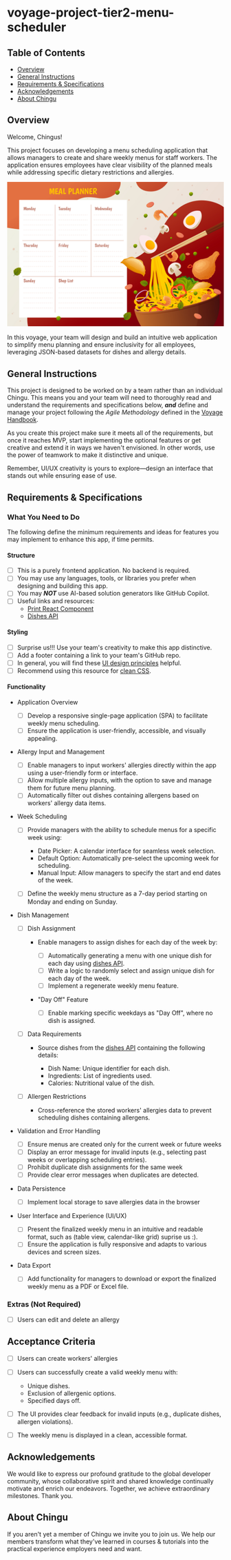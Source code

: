 # voyage-project-tier2-menu-scheduler

## Table of Contents

* [Overview](#overview)
* [General Instructions](#general-instructions)
* [Requirements & Specifications](#requirements-specifications)
* [Acknowledgements](#acknowledgements)
* [About Chingu](#about-chingu)

## Overview

Welcome, Chingus!

This project focuses on developing a menu scheduling application that allows managers to create and share weekly menus for staff workers. The application ensures employees have clear visibility of the planned meals while addressing specific dietary restrictions and allergies.

![Weekly Menu Scheduler](./assets/meal_planner.jpg)

In this voyage, your team will design and build an intuitive web application to simplify menu planning and ensure inclusivity for all employees, leveraging JSON-based datasets for dishes and allergy details.

## General Instructions

This project is designed to be worked on by a team rather than an individual
Chingu. This means you and your team will need to thoroughly read and
understand the requirements and specifications below, **_and_** define and
manage your project following the _Agile Methodology_ defined in the
[Voyage Handbook](https://github.com/chingu-voyages/Handbook/blob/main/docs/guides/voyage/voyage.md#voyage-guide).

As you create this project make sure it meets all of the requirements, but once
it reaches MVP, start implementing the optional features or get creative and
extend it in ways we haven't envisioned. In other words, use the power of
teamwork to make it distinctive and unique.

Remember, UI/UX creativity is yours to explore—design an interface that stands out while ensuring ease of use.

## Requirements & Specifications

### What You Need to Do

The following define the minimum requirements and ideas for features you may
implement to enhance this app, if time permits.

#### Structure

- [ ] This is a purely frontend application. No backend is required.
- [ ] You may use any languages, tools, or libraries you prefer when designing and building this app.
- [ ] You may **_NOT_** use AI-based solution generators like GitHub Copilot.
- [ ] Useful links and resources:
  - [Print React Component](https://www.npmjs.com/package/react-to-print)
  - [Dishes API](https://menus-api.vercel.app/dishes)

#### Styling

- [ ] Surprise us!!! Use your team's creativity to make this app distinctive.
- [ ] Add a footer containing a link to your team's GitHub repo.
- [ ] In general, you will find these [UI design principles](https://www.justinmind.com/ui-design/principles) helpful.
- [ ] Recommend using this resource for [clean CSS](https://israelmitolu.hashnode.dev/writing-cleaner-css-using-bem-methodology).

#### Functionality
- Application Overview

  - [ ] Develop a responsive single-page application (SPA) to facilitate weekly menu scheduling.
  - [ ] Ensure the application is user-friendly, accessible, and visually appealing.

- Allergy Input and Management

  - [ ] Enable managers to input workers' allergies directly within the app using a user-friendly form or interface.
  - [ ] Allow multiple allergy inputs, with the option to save and manage them for future menu planning.
  - [ ] Automatically filter out dishes containing allergens based on workers' allergy data items.
  
- Week Scheduling

  - [ ] Provide managers with the ability to schedule menus for a specific week using:
    - Date Picker: A calendar interface for seamless week selection.
    - Default Option: Automatically pre-select the upcoming week for scheduling.
    - Manual Input: Allow managers to specify the start and end dates of the week.

  - [ ] Define the weekly menu structure as a 7-day period starting on Monday and ending on Sunday.

- Dish Management

  - [ ] Dish Assignment

    - Enable managers to assign dishes for each day of the week by:

      - [ ] Automatically generating a menu with one unique dish for each day using [dishes API](https://menus-api.vercel.app/dishes).
      - [ ] Write a logic to randomly select and assign unique dish for each day of the week.
      - [ ] Implement a regenerate weekly menu feature.

    - "Day Off" Feature

      - [ ] Enable marking specific weekdays as "Day Off", where no dish is assigned.
  
  - [ ] Data Requirements

    - Source dishes from the [dishes API](https://menus-api.vercel.app/dishes) containing the following details:

      - Dish Name: Unique identifier for each dish.
      - Ingredients: List of ingredients used.
      - Calories: Nutritional value of the dish.

  - [ ] Allergen Restrictions

    - Cross-reference the stored workers' allergies data to prevent scheduling dishes containing allergens.

- Validation and Error Handling

  - [ ] Ensure menus are created only for the current week or future weeks
  - [ ] Display an error message for invalid inputs (e.g., selecting past weeks or overlapping scheduling entries).
  - [ ] Prohibit duplicate dish assignments for the same week
  - [ ] Provide clear error messages when duplicates are detected.

- Data Persistence

  - [ ] Implement local storage to save allergies data in the browser

- User Interface and Experience (UI/UX)

  - [ ] Present the finalized weekly menu in an intuitive and readable format, such as (table view, calendar-like grid) suprise us :).
  - [ ] Ensure the application is fully responsive and adapts to various devices and screen sizes.

- Data Export

  - [ ] Add functionality for managers to download or export the finalized weekly menu as a PDF or Excel file.
        
### Extras (Not Required)

  - [ ] Users can edit and delete an allergy

## Acceptance Criteria

  - [ ] Users can create workers' allergies

  - [ ] Users can successfully create a valid weekly menu with:
    - Unique dishes.
    - Exclusion of allergenic options.
    - Specified days off.
        
  - [ ] The UI provides clear feedback for invalid inputs (e.g., duplicate dishes, allergen violations).
  - [ ] The weekly menu is displayed in a clean, accessible format.


## Acknowledgements

We would like to express our profound gratitude to the global developer community, whose collaborative spirit and shared knowledge continually motivate and enrich our endeavors. Together, we achieve extraordinary milestones. Thank you.

## About Chingu

If you aren't yet a member of Chingu we invite you to join us. We help our
members transform what they've learned in courses & tutorials into the
practical experience employers need and want.
